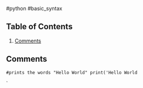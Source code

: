 #python #basic_syntax 

## Table of Contents
1. [Comments](#Comments)

## Comments
`#prints the words "Hello World"
print('Hello World`

`
